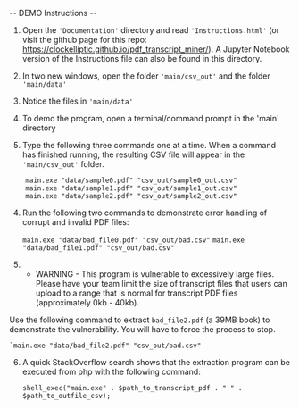  -- DEMO Instructions --

1. Open the `'Documentation'` directory and read `'Instructions.html'` (or visit the github page for this repo: https://clockelliptic.github.io/pdf_transcript_miner/). A Jupyter Notebook version of the Instructions file can also be found in this directory.

2. In two new windows, open the folder `'main/csv_out'` and the folder `'main/data'`

3. Notice the files in `'main/data'`

2. To demo the program, open a terminal/command prompt in the 'main' directory

3. Type the following three commands one at a time. When a command has finished running, the resulting CSV file will appear in the `'main/csv_out'` folder.

```
	main.exe "data/sample0.pdf" "csv_out/sample0_out.csv"
	main.exe "data/sample1.pdf" "csv_out/sample1_out.csv"
	main.exe "data/sample2.pdf" "csv_out/sample2_out.csv"
```

4. Run the following two commands to demonstrate error handling of corrupt and invalid PDF files:

	`main.exe "data/bad_file0.pdf" "csv_out/bad.csv"`
	`main.exe "data/bad_file1.pdf" "csv_out/bad.csv"`

5. - WARNING - This program is vulnerable to excessively large files. Please have your team limit the size of transcript files that users can upload to a range that is normal for transcript PDF files (approximately 0kb - 40kb).

Use the following command to extract `bad_file2.pdf` (a 39MB book) to demonstrate the vulnerability. You will have to force the process to stop.

	`main.exe "data/bad_file2.pdf" "csv_out/bad.csv"


6. A quick StackOverflow search shows that the extraction program can be executed from php with the following command:

   `shell_exec("main.exe" . $path_to_transcript_pdf . " " . $path_to_outfile_csv);`
